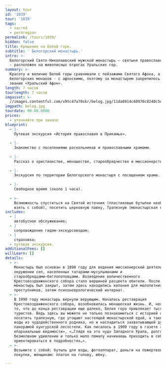 ```yaml
---
layout: tour
id: '1039'
tour: '1039'
tags:
  - sacred
  - permregion
permalink: /tours/1039/
hidden: false
title: Крещение на Белой горе.
subtitle: ' Белогорский монастырь.'
intro: >-
  Белогорский Cвято-Николаевский мужской монастырь – святыня православного Урала
  - расположен на живописных отрогах Уральских гор. 
summary: >-
  Красоту и величие Белой горы сравнивали с пейзажами Святого Афона, а
  белогорских монахов - с афонскими, поэтому за монастырем закрепилось почетное
  звание «Уральский Афон».
length: 7 часов
tourlength: 7 часов
imgasset: >-
  //images.contentful.com/x9tc47a70skr/belog.jpg/11da8914c60970c8240c5ea699f8ce92/belog.jpg
imgpath: belog.jpg
tourdate: 00.00.0000
prices:
  - уточняйте при заказе
blueprint:
  - |-
    Путевая экскурсия «История православия в Прикамье».
     
  - |-
    Знакомство с поселениями раскольников и православными храмами.
     
  - |-
    Рассказ о христианстве, монашестве, старообрядчестве и миссионерстве.
     
  - |-
    Экскурсия по территории Белогорского монастыря с посещением храма.
     
  - |-
    Свободное время (около 1 часа).
     
  - >-
    Возможность спуститься на Святой источник (пластиковые бутылки необходимо
    взять с собой), посетить церковную лавку, Трапезную (монастырская кухня).
includes:
  - |
    автобусное обслуживание;
  - |
    сопровождение гидом-экскурсоводом;
  - |
    страховка;
  - путевая экскурсия.
additionalFees: []
willLearn: []
details:
  - >-
    Монастырь был основан в 1890 году для ведения миссионерской деятельности в
    окружении сел, населенных татарами-мусульманами и
    старообрядцами–беглопоповцами. Возведение величественного
    Крестовоздвиженского собора стало вершиной расцвета обители. После революции
    монастырь был закрыт, затем здесь находились колония для малолетних
    преступников, затем психоневрологический интернат.
  - >-
    В 1990 году монастырь вернули верующим. Началась реставрация
    Крестовоздвиженского собора, возобновилась монашеская жизнь. И, несмотря на
    то, что до конца реставрации еще далеко, Белая гора привлекает тысячи
    туристов. Ведь здесь вы можете не только познакомиться с историей обители,
    посетить трапезную, где угощают настоящей монастырской едой, а также испить
    воды из чудодейственного родника, но и насладиться захватывающей дух
    панорамой кунгурской лесостепи. Как писалось в 1909 году в газете «Пермские
    епархиальные ведомости», «…Глядя на это чудо Западного Урала, долго стоишь в
    безмолвном удивлении и только мало помалу начинаешь приходить в себя и
    ориентироваться в подробностях…».
  - >-
    Возьмите с собой: бутыль для воды, фотоаппарат, деньги на пожертвование и
    покупки, женщинам: платок на голову, юбку.

---
```

